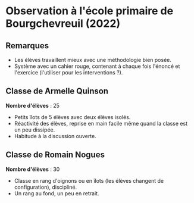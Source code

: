 # Observation à l'école primaire de Bourgchevreuil (2022)

## Remarques 
 - Les élèves travaillent mieux avec une méthodologie bien posée.
 - Système avec un cahier rouge, contenant à chaque fois l'énoncé et l'exercice (l'utiliser pour les interventions ?).
  
## Classe de Armelle Quinson  

**Nombre d'élèves** : 25 

- Petits îlots de 5 élèves avec deux élèves isolés.
- Réactivité des élèves, reprise en main facile même quand la classe est un peu dissipée.
- Habitude à la discussion ouverte.

## Classe de Romain Nogues

**Nombre d'élèves** : 30

- Classe en rang d'oignons ou en îlots (les élèves changent de configuration), discipliné.
- Un rang au fond, un peu en retrait.



